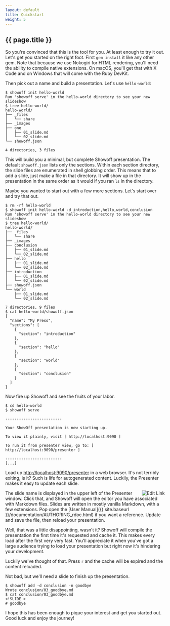 ```yaml
---
layout: default
title: Quickstart
weight: 5
---
```


## {{ page.title }}

So you're convinced that this is the tool for you. At least enough to try it out.
Let's get you started on the right foot. First `gem install` it like any other
gem. Note that because we use Nokogiri for HTML rendering, you'll need the ability
to compile native extensions. On macOS, you'll get that with X Code and on Windows
that will come with the Ruby DevKit.

Then pick out a name and build a presentation. Let's use `hello-world`:

    $ showoff init hello-world
    Run 'showoff serve' in the hello-world directory to see your new slideshow
    $ tree hello-world/
    hello-world/
    ├── _files
    │   └── share
    ├── _images
    ├── one
    │   ├── 01_slide.md
    │   └── 02_slide.md
    └── showoff.json

    4 directories, 3 files

This will build you a minimal, but complete Showoff presentation. The default
`showoff.json` lists only the sections. Within each section directory, the slide
files are enumerated in shell globbing order. This means that to add a slide,
just make a file in that directory. It will show up in the presentation in the
same order as it would if you ran `ls` in the directory.

Maybe you wanted to start out with a few more sections. Let's start over and try
that out.

    $ rm -rf hello-world
    $ showoff init hello-world -d introduction,hello,world,conclusion
    Run 'showoff serve' in the hello-world directory to see your new slideshow
    $ tree hello-world/
    hello-world/
    ├── _files
    │   └── share
    ├── _images
    ├── conclusion
    │   ├── 01_slide.md
    │   └── 02_slide.md
    ├── hello
    │   ├── 01_slide.md
    │   └── 02_slide.md
    ├── introduction
    │   ├── 01_slide.md
    │   └── 02_slide.md
    ├── showoff.json
    └── world
        ├── 01_slide.md
        └── 02_slide.md

    7 directories, 9 files
    $ cat hello-world/showoff.json
    {
      "name": "My Preso",
      "sections": [
        {
          "section": "introduction"
        },
        {
          "section": "hello"
        },
        {
          "section": "world"
        },
        {
          "section": "conclusion"
        }
      ]
    }

Now fire up Showoff and see the fruits of your labor.

    $ cd hello-world
    $ showoff serve

    -------------------------

    Your ShowOff presentation is now starting up.

    To view it plainly, visit [ http://localhost:9090 ]

    To run it from presenter view, go to: [ http://localhost:9090/presenter ]

    -------------------------
    [...]

Load up [http://localhost:9090/presenter](http://localhost:9090/presenter) in a
web browser. It's not terribly exiting, is it? Such is life for autogenerated
content. Luckily, the Presenter makes it easy to update each slide.

<img src="{{ site.baseurl }}/images/edit_link.png" alt="Edit Link" style="float:right;" />

The slide name is displayed in the upper left of the Presenter window. Click that,
and Showoff will open the editor you have associated with Markdown files. Slides
are written in mostly vanilla Markdown, with a few extensions. Pop open the
[User Manual]({{ site.baseurl }}/documentation/AUTHORING_rdoc.html)
if you want a reference. Update and save the file, then reload your presentation.

Well, that was a little disappointing, wasn't it? Showoff will compile the
presentation the first time it's requested and cache it. This makes every load
after the first very very fast. You'll appreciate it when you've got a large
audience trying to load your presentation but right now it's hindering your
development.

Luckily we've thought of that. Press `r` and the cache will be expired and the
content reloaded.

Not bad, but we'll need a slide to finish up the presentation.

    $ showoff add -d conclusion -n goodbye
    Wrote conclusion/03_goodbye.md
    $ cat conclusion/03_goodbye.md
    <!SLIDE >
    # goodbye

I hope this has been enough to pique your interest and get you started out.
Good luck and enjoy the journey!
